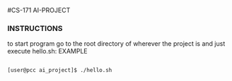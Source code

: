 #CS-171 AI-PROJECT
### INSTRUCTIONS
to start program go to the root directory of wherever the project is 
and just execute hello.sh:
EXAMPLE
```

[user@pcc ai_project]$ ./hello.sh

```
